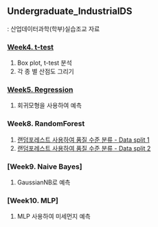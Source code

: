 ## Undergraduate_IndustrialDS
: 산업데이터과학(학부)실습조교 자료
### [Week4. t-test](./산업데이터과학_4주차과제_풀이.ipynb)
1) Box plot, t-test 분석
2) 각 종 별 산점도 그리기
### [Week5.  Regression](./산업데이터과학_5주차과제_풀이.ipynb)
1) 회귀모형을 사용하여 예측
### Week8. RandomForest
1) [랜덤포레스트 사용하여 품질 수준 분류 - Data split 1](./산업데이터과학_8주차과제_풀이.ipynb)
2) [랜덤포레스트 사용하여 품질 수준 분류 - Data split 2](./산업데이터과학_8주차과제_풀이_2.ipynb)
### [Week9. Naive Bayes]
1) GaussianNB로 예측
### [Week10. MLP]
1) MLP 사용하여 미세먼지 예측
